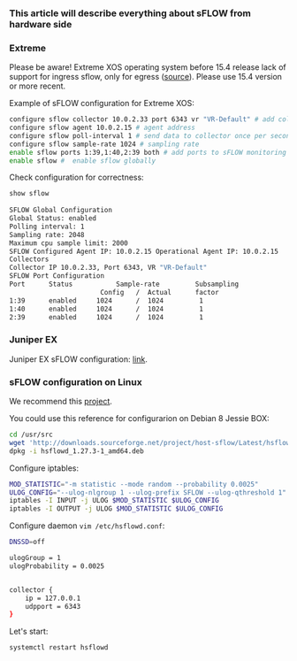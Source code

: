 ### This article will describe everything about sFLOW from hardware side

### Extreme

Please be aware! Extreme XOS operating system before 15.4 release lack of support for ingress sflow, only for egress ([source](http://extrcdn.extremenetworks.com/wp-content/uploads/2014/01/EXOS_Command_Reference_Guide_15_4.pdf)). Please use 15.4 version or more recent.

Example of sFLOW configuration for Extreme XOS:
```bash
configure sflow collector 10.0.2.33 port 6343 vr "VR-Default" # add collector
configure sflow agent 10.0.2.15 # agent address
configure sflow poll-interval 1 # send data to collector once per second 
configure sflow sample-rate 1024 # sampling rate
enable sflow ports 1:39,1:40,2:39 both # add ports to sFLOW monitoring for egress and ingress traffic.
enable sflow #  enable sflow globally
```

Check configuration for correctness:
```bash
show sflow
 
SFLOW Global Configuration
Global Status: enabled
Polling interval: 1
Sampling rate: 2048
Maximum cpu sample limit: 2000
SFLOW Configured Agent IP: 10.0.2.15 Operational Agent IP: 10.0.2.15
Collectors
Collector IP 10.0.2.33, Port 6343, VR "VR-Default"
SFLOW Port Configuration
Port      Status           Sample-rate         Subsampling
                       Config   /  Actual      factor     
1:39      enabled     1024      /  1024         1             
1:40      enabled     1024      /  1024         1             
2:39      enabled     1024      /  1024         1
```

### Juniper EX

Juniper EX sFLOW configuration: [link](http://kb.juniper.net/InfoCenter/index?page=content&id=KB14855).

### sFLOW configuration on Linux

We recommend this [project](http://host-sflow.sourceforge.net/).

You could use this reference for configurarion on Debian 8 Jessie BOX:
```bash
cd /usr/src
wget 'http://downloads.sourceforge.net/project/host-sflow/Latest/hsflowd_1.27.3-1_amd64.deb?r=&ts=1435142676&use_mirror=netcologne' -Ohsflowd_1.27.3-1_amd64.deb
dpkg -i hsflowd_1.27.3-1_amd64.deb
```

Configure iptables:
```bash
MOD_STATISTIC="-m statistic --mode random --probability 0.0025"
ULOG_CONFIG="--ulog-nlgroup 1 --ulog-prefix SFLOW --ulog-qthreshold 1"
iptables -I INPUT -j ULOG $MOD_STATISTIC $ULOG_CONFIG
iptables -I OUTPUT -j ULOG $MOD_STATISTIC $ULOG_CONFIG
```

Configure daemon ```vim /etc/hsflowd.conf```:
```bash
DNSSD=off

ulogGroup = 1
ulogProbability = 0.0025


collector {
    ip = 127.0.0.1
    udpport = 6343
}
```

Let's start:
```bash
systemctl restart hsflowd
```
